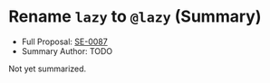 # Rename `lazy` to `@lazy` (Summary)

* Full Proposal: [SE-0087](https://github.com/apple/swift-evolution/blob/main/proposals/0087-lazy-attribute.md)
* Summary Author: TODO

Not yet summarized.

